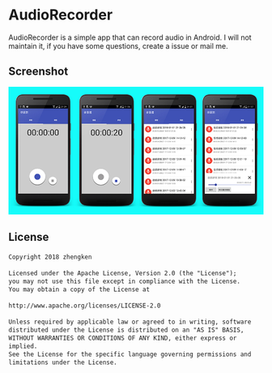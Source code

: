 # AudioRecorder

AudioRecorder is a simple app that can record audio in Android. I will not maintain it, if you have some questions, create a issue or mail me.

## Screenshot

![](/pictures/sceenshots.jpg)

## License
    Copyright 2018 zhengken

    Licensed under the Apache License, Version 2.0 (the "License");
    you may not use this file except in compliance with the License.
    You may obtain a copy of the License at

    http://www.apache.org/licenses/LICENSE-2.0

    Unless required by applicable law or agreed to in writing, software
    distributed under the License is distributed on an "AS IS" BASIS,
    WITHOUT WARRANTIES OR CONDITIONS OF ANY KIND, either express or implied.
    See the License for the specific language governing permissions and
    limitations under the License.
